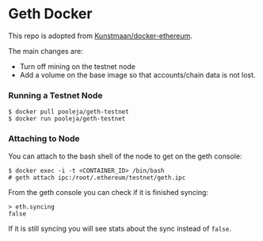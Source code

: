 # Geth Docker

This repo is adopted from [Kunstmaan/docker-ethereum](https://github.com/Kunstmaan/docker-ethereum).

The main changes are:
* Turn off mining on the testnet node
* Add a volume on the base image so that accounts/chain data is not lost.

### Running a Testnet Node
```
$ docker pull pooleja/geth-testnet
$ docker run pooleja/geth-testnet
```

### Attaching to Node
You can attach to the bash shell of the node to get on the geth console:
```
$ docker exec -i -t <CONTAINER_ID> /bin/bash
# geth attach ipc:/root/.ethereum/testnet/geth.ipc
```
From the geth console you can check if it is finished syncing:
```
> eth.syncing
false
```
If it is still syncing you will see stats about the sync instead of `false`.
